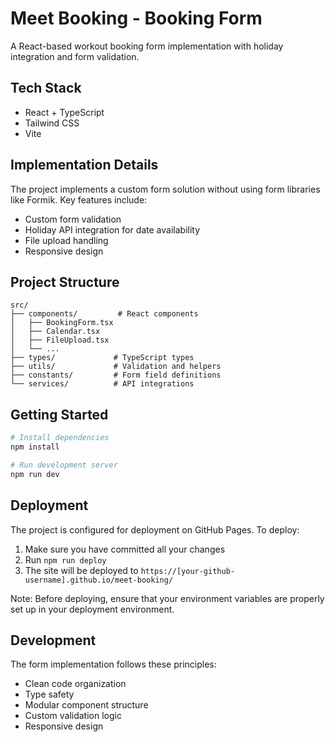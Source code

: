 # Meet Booking - Booking Form

A React-based workout booking form implementation with holiday integration and form validation.

## Tech Stack

- React + TypeScript
- Tailwind CSS
- Vite

## Implementation Details

The project implements a custom form solution without using form libraries like Formik. Key features include:

- Custom form validation
- Holiday API integration for date availability
- File upload handling
- Responsive design

## Project Structure

```
src/
├── components/         # React components
│   ├── BookingForm.tsx
│   ├── Calendar.tsx
│   ├── FileUpload.tsx
│   └── ...
├── types/             # TypeScript types
├── utils/             # Validation and helpers
├── constants/         # Form field definitions
└── services/          # API integrations
```

## Getting Started

```bash
# Install dependencies
npm install

# Run development server
npm run dev
```

## Deployment

The project is configured for deployment on GitHub Pages. To deploy:

1. Make sure you have committed all your changes
2. Run `npm run deploy`
3. The site will be deployed to `https://[your-github-username].github.io/meet-booking/`

Note: Before deploying, ensure that your environment variables are properly set up in your deployment environment.

## Development

The form implementation follows these principles:
- Clean code organization
- Type safety
- Modular component structure
- Custom validation logic
- Responsive design
